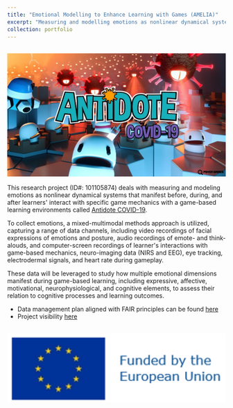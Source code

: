 ```yaml
---
title: "Emotional Modelling to Enhance Learning with Games (AMELIA)"
excerpt: "Measuring and modelling emotions as nonlinear dynamical systems with a game-based learning environment"
collection: portfolio
---
```


<br/><img src='/images/antidote-game.jpg'>

This research project (ID#: 101105874) deals with measuring and modeling emotions as nonlinear dynamical systems that manifest before, during, and after learners' interact with specific game mechanics with a game-based learning environments called [Antidote COVID-19](https://iamtheshield.com/). 

To collect emotions, a mixed-multimodal methods approach is utilized, capturing a range of data channels, including video recordings of facial expressions of emotions and posture, audio recordings of emote- and think-alouds, and computer-screen recordings of learner's interactions with game-based mechanics, neuro-imaging data (NIRS and EEG), eye tracking, electrodermal signals, and heart rate during gameplay. 

These data will be leveraged to study how multiple emotional dimensions manifest during game-based learning, including expressive, affective, motivational, neurophysiological, and cognitive elements, to assess their relation to cognitive processes and learning outcomes.

  * Data management plan aligned with FAIR principles can be found [here](https://drive.google.com/file/d/10TxAmMRpAzksR8msnFe0671mJ6VOqkN5/view?usp=sharing)
  * Project visibility [here](https://www.tuni.fi/en/research/emotional-modelling-enhance-learning-games)

<br/><img src='/images/EUflag.png'>

